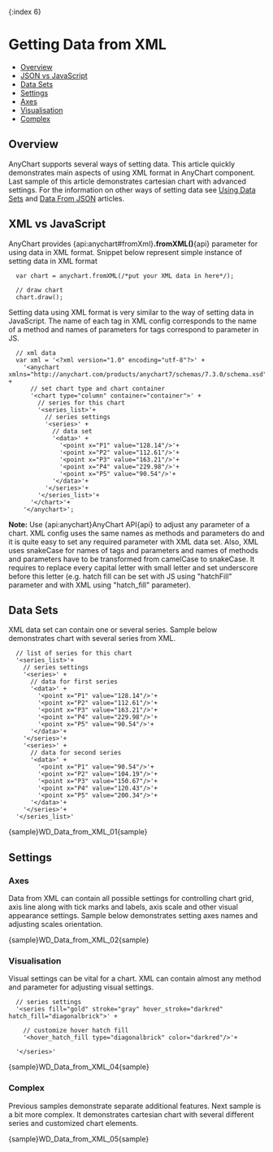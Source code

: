 {:index 6}
# Getting Data from XML

* [Overview](#overview)
* [JSON vs JavaScript](#json_vs_javascript)
* [Data Sets](#data_sets)
* [Settings](#settings)
 * [Axes](#axes)
 * [Visualisation](#visualisation)
 * [Complex](#complex)

## Overview

AnyChart supports several ways of setting data. This article quickly demonstrates main aspects of using XML format in AnyChart component. Last sample of this article demonstrates cartesian chart with advanced settings. For the information on other ways of setting data see [Using Data Sets](Using_Data_Sets) and [Data From JSON](Data_From_JSON) articles.

## XML vs JavaScript

AnyChart provides {api:anychart#fromXml}**.fromXML()**{api} parameter for using data in XML format. Snippet below represent simple instance of setting data in XML format

```
  var chart = anychart.fromXML(/*put your XML data in here*/);

  // draw chart
  chart.draw();
```

Setting data using XML format is very similar to the way of setting data in JavaScript. The name of each tag in XML config corresponds to the name of a method and names of parameters for tags correspond to parameter in JS.

```
  // xml data
  var xml = '<?xml version="1.0" encoding="utf-8"?>' +
    '<anychart xmlns="http://anychart.com/products/anychart7/schemas/7.3.0/schema.xsd">' +
      // set chart type and chart container
      '<chart type="column" container="container">' +
        // series for this chart
        '<series_list>'+
          // series settings
          '<series>' +
            // data set
            '<data>' +
              '<point x="P1" value="128.14"/>'+
              '<point x="P2" value="112.61"/>'+
              '<point x="P3" value="163.21"/>'+
              '<point x="P4" value="229.98"/>'+
              '<point x="P5" value="90.54"/>'+
            '</data>'+
          '</series>'+
        '</series_list>'+
      '</chart>'+
    '</anychart>';
```

<!-- Set scatter chart with single series here-->

**Note:** Use {api:anychart}AnyChart API{api} to adjust any parameter of a chart. XML config uses the same names as methods and parameters do and it is quite easy to set any required parameter with XML data set. Also, XML uses snakeCase for names of tags and parameters and names of methods and parameters have to be transformed from camelCase to snakeCase. It requires to replace every capital letter with small letter and set underscore before this letter (e.g. hatch fill can be set with JS using "hatchFill" parameter and with XML using "hatch_fill" parameter).

## Data Sets

XML data set can contain one or several series. Sample below demonstrates chart with several series from XML.

```
  // list of series for this chart
  '<series_list>'+
    // series settings
    '<series>' +
      // data for first series
      '<data>' +
        '<point x="P1" value="128.14"/>'+
        '<point x="P2" value="112.61"/>'+
        '<point x="P3" value="163.21"/>'+
        '<point x="P4" value="229.98"/>'+
        '<point x="P5" value="90.54"/>'+
      '</data>'+
    '</series>'+
    '<series>' +
      // data for second series
      '<data>' +
        '<point x="P1" value="90.54"/>'+
        '<point x="P2" value="104.19"/>'+
        '<point x="P3" value="150.67"/>'+
        '<point x="P4" value="120.43"/>'+
        '<point x="P5" value="200.34"/>'+
      '</data>'+
    '</series>'+
  '</series_list>'
```

{sample}WD\_Data\_from\_XML\_01{sample}<!--replace with polar chart-->

## Settings

### Axes

Data from XML can contain all possible settings for controlling chart grid, axis line along with tick marks and labels, axis scale and other visual appearance settings. Sample below demonstrates setting axes names and adjusting scales orientation.

{sample}WD\_Data\_from\_XML\_02{sample}<!--replace with -->

### Visualisation

Visual settings can be vital for a chart. XML can contain almost any method and parameter for adjusting visual settings.

```
  // series settings
  '<series fill="gold" stroke="gray" hover_stroke="darkred" hatch_fill="diagonalbrick">' +

    // customize hover hatch fill
    '<hover_hatch_fill type="diagonalbrick" color="darkred"/>'+

  '</series>'
```

{sample}WD\_Data\_from\_XML\_04{sample}<!--replace with radar chart-->

### Complex

Previous samples demonstrate separate additional features. Next sample is a bit more complex. It demonstrates cartesian chart with several different series and customized chart elements.

{sample}WD\_Data\_from\_XML\_05{sample}